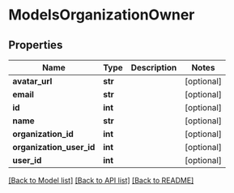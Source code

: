 # ModelsOrganizationOwner

## Properties

Name | Type | Description | Notes
------------ | ------------- | ------------- | -------------
**avatar_url** | **str** |  | [optional] 
**email** | **str** |  | [optional] 
**id** | **int** |  | [optional] 
**name** | **str** |  | [optional] 
**organization_id** | **int** |  | [optional] 
**organization_user_id** | **int** |  | [optional] 
**user_id** | **int** |  | [optional] 

[[Back to Model list]](../README.md#documentation-for-models) [[Back to API list]](../README.md#documentation-for-api-endpoints) [[Back to README]](../README.md)


